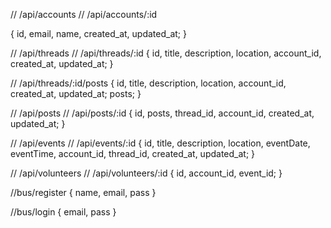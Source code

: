 // /api/accounts
// /api/accounts/:id

{
id, email, name, created_at, updated_at;
}

// /api/threads
// /api/threads/:id
{
id, title, description, location, account_id, created_at, updated_at;
}

// /api/threads/:id/posts
{
id, title, description, location, account_id, created_at, updated_at;
posts;
}

// /api/posts
// /api/posts/:id
{
id, posts, thread_id, account_id, created_at, updated_at;
}

// /api/events
// /api/events/:id
{
id,
title,
description,
location,
eventDate,
eventTime,
account_id,
thread_id,
created_at,
updated_at;
}

// /api/volunteers
// /api/volunteers/:id
{
id, account_id, event_id;
}

//bus/register
{
name,
email,
pass
}

//bus/login
{
email,
pass
}
